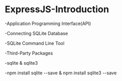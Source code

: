 # ExpressJS-Introduction

-Application Programming Interface(API)

-Connecting SQLite Database

-SQLite Command Line Tool

-Third-Party Packages

  -sqlite & sqlite3
  
  -npm install sqlite --save & npm install sqlite3 --save
